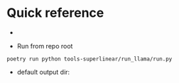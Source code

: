 # Quick reference

- 

- Run from repo root
```
poetry run python tools-superlinear/run_llama/run.py
```

- default output dir: 
